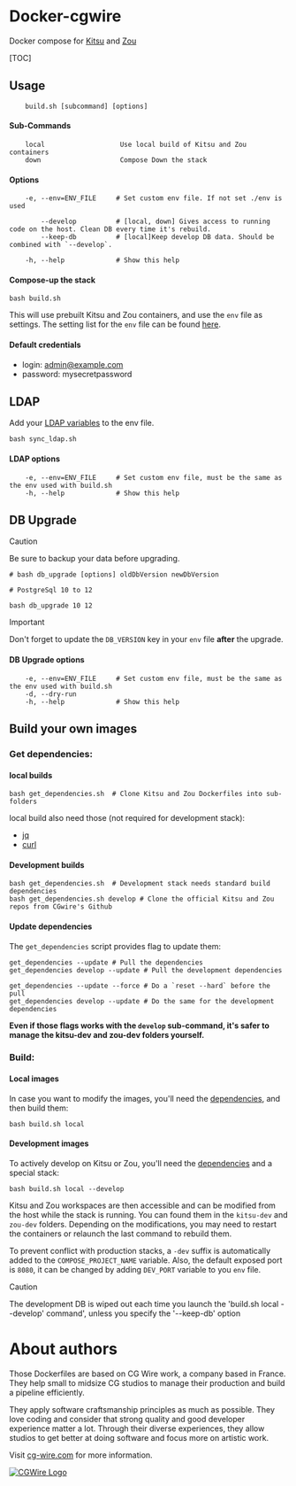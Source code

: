 # Docker-cgwire

Docker compose for [Kitsu](https://kitsu.cg-wire.com/) and [Zou](https://zou.cg-wire.com/)

[TOC]

## Usage

```shell
    build.sh [subcommand] [options]
```

#### Sub-Commands

```shell
    local                   Use local build of Kitsu and Zou containers
    down                    Compose Down the stack
```

#### Options

```shell
    -e, --env=ENV_FILE     # Set custom env file. If not set ./env is used

        --develop          # [local, down] Gives access to running code on the host. Clean DB every time it's rebuild.
        --keep-db          # [local]Keep develop DB data. Should be combined with `--develop`.
        
    -h, --help             # Show this help
```

#### Compose-up the stack

```shell
bash build.sh
```
This will use prebuilt Kitsu and Zou containers, and use the `env` file as settings.
The setting list for the `env` file can be found [here](https://zou.cg-wire.com/configuration/).

#### Default credentials

* login: admin@example.com
* password: mysecretpassword


## LDAP

Add your [LDAP variables](https://zou.cg-wire.com/configuration/#ldap) to the env file.

```shell
bash sync_ldap.sh
```

#### LDAP options

```shell
    -e, --env=ENV_FILE     # Set custom env file, must be the same as the env used with build.sh
    -h, --help             # Show this help
```

## DB Upgrade

> [!caution]
> Be sure to backup your data before upgrading.

```shell
# bash db_upgrade [options] oldDbVersion newDbVersion

# PostgreSql 10 to 12

bash db_upgrade 10 12
```

> [!important]
> Don't forget to update the `DB_VERSION` key in your `env` file **after** the upgrade. 

#### DB Upgrade options

```shell
    -e, --env=ENV_FILE     # Set custom env file, must be the same as the env used with build.sh
    -d, --dry-run           
    -h, --help             # Show this help
```

## Build your own images

### Get dependencies:
#### local builds

```shell
bash get_dependencies.sh  # Clone Kitsu and Zou Dockerfiles into sub-folders
```
local build also need those (not required for development stack):

- [jq](https://stedolan.github.io/jq/download/)
- [curl](https://www.tecmint.com/install-curl-in-linux/)

#### Development builds

```shell
bash get_dependencies.sh  # Development stack needs standard build dependencies
bash get_dependencies.sh develop # Clone the official Kitsu and Zou repos from CGwire's Github
```

#### Update dependencies

The `get_dependencies` script provides flag to update them:

```shell
get_dependencies --update # Pull the dependencies
get_dependencies develop --update # Pull the development dependencies
```
```shell
get_dependencies --update --force # Do a `reset --hard` before the pull
get_dependencies develop --update # Do the same for the development dependencies  
```

**Even if those flags works with the `develop` sub-command, 
it's safer to manage the kitsu-dev and zou-dev folders yourself.**

### Build:
#### Local images

In case you want to modify the images, you'll need the [dependencies](#local-builds), and then build them:

```shell
bash build.sh local
```

#### Development images

To actively develop on Kitsu or Zou, you'll need the [dependencies](#development-builds) and a special stack:

```shell
bash build.sh local --develop
```

Kitsu and Zou workspaces are then accessible and can be modified from the host while the stack is running. 
You can found them in the `kitsu-dev` and `zou-dev` folders.
Depending on the modifications, you may need to restart the containers or relaunch the last command to rebuild them.

To prevent conflict with production stacks, a `-dev` suffix is automatically added to the `COMPOSE_PROJECT_NAME` variable.
Also, the default exposed port is `8080`, it can be changed by adding `DEV_PORT` variable to you `env` file.

> [!caution]
> The development DB is wiped out each time you launch the 'build.sh local --develop' command', unless you specify the '--keep-db' option

# About authors

Those Dockerfiles are based on CG Wire work, a company based in France. They help small
to midsize CG studios to manage their production and build a pipeline
efficiently.

They apply software craftsmanship principles as much as possible. They love
coding and consider that strong quality and good developer experience matter a lot.
Through their diverse experiences, they allow studios to get better at doing
software and focus more on  artistic work.

Visit [cg-wire.com](https://cg-wire.com) for more information.

[![CGWire Logo](https://zou.cg-wire.com/cgwire.png)](https://cgwire.com)
